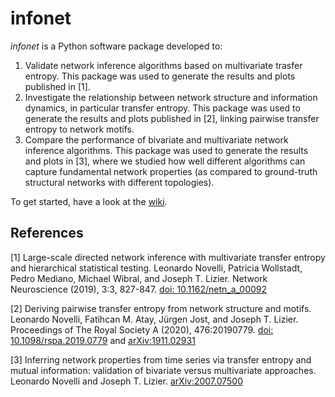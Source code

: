 # infonet

*infonet* is a Python software package developed to:
1) Validate network inference algorithms based on multivariate trasfer entropy. This package was used to generate the results and plots published in [1].
2) Investigate the relationship between network structure and information dynamics, in particular transfer entropy. This package was used to generate the results and plots published in [2], linking pairwise transfer entropy to network motifs.
3) Compare the performance of bivariate and multivariate network inference algorithms. This package was used to generate the results and plots in [3], where we studied how well different algorithms can capture fundamental network properties (as compared to ground-truth structural networks with different topologies). 

To get started, have a look at the [wiki](https://github.com/LNov/infonet/wiki).

## References
[1] Large-scale directed network inference with multivariate transfer entropy and hierarchical statistical testing.
Leonardo Novelli, Patricia Wollstadt, Pedro Mediano, Michael Wibral, and Joseph T. Lizier. Network Neuroscience (2019), 3:3, 827-847. [doi: 10.1162/netn_a_00092](https://doi.org/10.1162/netn_a_00092)

[2] Deriving pairwise transfer entropy from network structure and motifs. Leonardo Novelli, Fatihcan M. Atay, Jürgen Jost, and Joseph T. Lizier. Proceedings of The Royal Society A (2020), 476:20190779. [doi: 10.1098/rspa.2019.0779](https://doi.org/10.1098/rspa.2019.0779) and [arXiv:1911.02931](https://arxiv.org/abs/1911.02931)

[3] Inferring network properties from time series via transfer entropy and mutual information: validation of bivariate versus multivariate approaches. Leonardo Novelli and Joseph T. Lizier. [arXiv:2007.07500](https://arxiv.org/abs/2007.07500)
